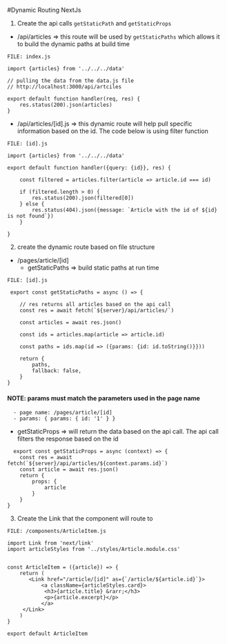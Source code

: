 #Dynamic Routing NextJs

1. Create the api calls ```getStaticPath``` and ```getStaticProps```
- /api/articles => this route will be used by ```getStaticPaths``` which allows it to build the dynamic paths at build time
```
FILE: index.js

import {articles} from '../../../data'

// pulling the data from the data.js file
// http://localhost:3000/api/artciles

export default function handler(req, res) {
    res.status(200).json(articles)
}
```

- /api/articles/[id].js => this dynamic route will help pull specific information based on the id. The code below is using filter function
```
FILE: [id].js

import {articles} from '../../../data'

export default function handler({query: {id}}, res) {

    const filtered = articles.filter(article => article.id === id)

    if (filtered.length > 0) {
        res.status(200).json(filtered[0])
    } else {
        res.status(404).json({message: `Article with the id of ${id} is not found`})
    }

}
```
2. create the dynamic route based on file structure
- /pages/article/[id]
  - getStaticPaths => build static paths at run time
```
FILE: [id].js

 export const getStaticPaths = async () => {
 
    // res returns all articles based on the api call
    const res = await fetch(`${server}/api/articles/`)

    const articles = await res.json()

    const ids = articles.map(article => article.id)

    const paths = ids.map(id => ({params: {id: id.toString()}}))

    return {    
        paths,
        fallback: false,
    }
}
```
#### NOTE: params must match the parameters used in the page name 
      - page name: /pages/article/[id]
      - params: { params: { id: '1' } }

  - getStaticProps => will return the data based on the api call. The api call filters the response based on the id 
```
  export const getStaticProps = async (context) => {
    const res = await fetch(`${server}/api/articles/${context.params.id}`)
    const article = await res.json()
    return {
        props: {
            article
        }
    }
}
```
3. Create the Link that the component will route to 
```
FILE: /components/ArticleItem.js

import Link from 'next/link'
import articleStyles from '../styles/Article.module.css'


const ArticleItem = ({article}) => {
    return (
       <Link href="/article/[id]" as={`/article/${article.id}`}>
           <a className={articleStyles.card}>
            <h3>{article.title} &rarr;</h3>
            <p>{article.excerpt}</p>
           </a>
     </Link>
    )
}

export default ArticleItem
```
